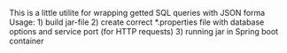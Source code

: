 This is a little utilite for wrapping getted SQL queries with JSON forma
Usage: 1) build jar-file
	   2) create correct *.properties file with database options and service port (for HTTP requests)
	   3) running jar in Spring boot container 